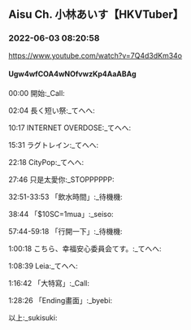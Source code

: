 # ㅤㅤㅤ

## Aisu Ch. 小林あいす【HKVTuber】

### 2022-06-03 08:20:58

https://www.youtube.com/watch?v=7Q4d3dKm34o

#### Ugw4wfCOA4wNOfvwzKp4AaABAg

00:00 開始:_Call:

02:04 長く短い祭:_てへへ:

10:17 INTERNET OVERDOSE:_てへへ:

15:31 ラグトレイン:_てへへ:

22:18 CityPop:_てへへ:

27:46 只是太愛你:_STOPPPPPP:

32:51-33:53 「飲水時間」:_待機機:

38:44 「$10SC=1mua」:_seiso:

57:44-59:18 「行開一下」:_待機機:

1:00:18 こちら、幸福安心委員会てす。:_てへへ:

1:08:39 Leia:_てへへ:

1:16:42 「大特寫」:_Call:

1:28:26 「Ending畫面」:_byebi:

以上:_sukisuki:


